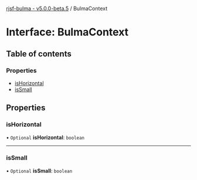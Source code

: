 [rjsf-bulma - v5.0.0-beta.5](../README.md) / BulmaContext

# Interface: BulmaContext

## Table of contents

### Properties

- [isHorizontal](BulmaContext.md#ishorizontal)
- [isSmall](BulmaContext.md#issmall)

## Properties

### isHorizontal

• `Optional` **isHorizontal**: `boolean`

___

### isSmall

• `Optional` **isSmall**: `boolean`
